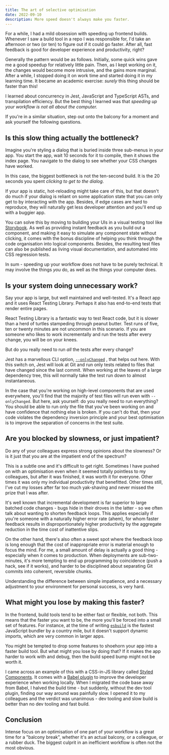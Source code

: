 ```yaml
---
title: The art of selective optimisation
date: 2022-09-10
description: More speed doesn't always make you faster.
---
```


For a while, I had a mild obsession with speeding up frontend builds. Whenever I saw a build tool in a repo I was responsible for, I'd take an afternoon or two (or ten) to figure out if it could go faster. After all, fast feedback is good for developer experience and productivity, right?

Generally the pattern would be as follows. Initially, some quick wins gave me a good speedup for relatively little pain. Then, as I kept working on it, the changes would become more intrusive, and the gains more marginal. After a while, I stopped doing it on work time and started doing it in my learning time. It became an academic exercise: _surely_ this thing should be faster than this!

I learned about concurrency in Jest, JavaScript and TypeScript ASTs, and transpilation efficiency. But the best thing I learned was that _speeding up your workflow is not all about the computer._

If you're in a similar situation, step out onto the balcony for a moment and ask yourself the following questions.

## Is this slow thing actually the bottleneck?
Imagine you're styling a dialog that is buried inside three sub-menus in your app. You start the app, wait 10 seconds for it to compile, then it shows the index page. You navigate to the dialog to see whether your CSS changes have worked.

In this case, the biggest bottleneck is not the ten-second build. It is the 20 seconds you spent _clicking to get to the dialog_.

If your app is static, hot-reloading might take care of this, but that doesn't do much if your dialog is reliant on some application state that you can only get to by interacting with the app. Besides, if edge cases are hard to reproduce, they will naturally get less developer attention and you'll end up with a buggier app.

You can solve this by moving to building your UIs in a visual testing tool like [Storybook](https://storybook.js.org/). As well as providing instant feedback as you build out a component, and making it easy to simulate any component state without clicking, it comes with the bonus discipline of helping you think through the code organisation into logical components. Besides, the resulting test files can also be published as living visual documentation, and automated into CSS regression tests.

In sum - speeding up your workflow does not have to be purely technical. It may involve the things _you_ do, as well as the things your computer does.

## Is your system doing unnecessary work?
Say your app is large, but well maintained and well-tested. It's a React app and it uses React Testing Library. Perhaps it also has end-to-end tests that render entire pages.

React Testing Library is a fantastic way to test React code, but it is slower than a herd of turtles stampeding through peanut butter. Test runs of five, ten or twenty minutes are not uncommon in this scenario. If you are someone who likes to work incrementally and run the tests after every change, you will be on your knees.

But do you really need to run _all_ the tests after every change?

Jest has a marvellous CLI option, [`--onlyChanged`](https://jestjs.io/docs/cli#--onlychanged) , that helps out here. With this switch on, Jest will look at Git and run only tests related to files that have changed since the last commit. When working at the leaves of a large dependency tree, this will normally take the test run down to almost instantaneous. 

In the case that you're working on high-level components that are used everywhere, you'll find that the majority of test files will run even with `--onlyChanged`. But here, ask yourself: do you really need to run everything? You should be able to run only the file that you've been working on and have confidence that nothing else is broken. If you can't do that, then your code violates the dependency inversion principle and your best optimisation is to improve the separation of concerns in the test suite.

## Are you blocked by slowness, or just impatient?
Do any of your colleagues express strong opinions about the slowness? Or is it just that you are at the impatient end of the spectrum?

This is a subtle one and it's difficult to get right. Sometimes I have pushed on with an optimisation even when it seemed totally pointless to my colleagues, but after it was finished, it was worth it for everyone. Other times it was only my individual productivity that benefitted. Other times still, I've cut my losses after far too much yak-shaving and never missed the prize that I was after.

It's well known that incremental development is far superior to large batched code changes - bugs hide in their droves in the latter - so we often talk about wanting to shorten feedback loops. This applies especially if you're someone with a naturally higher error rate (ahem), for whom faster feedback results in disproportionately higher productivity by the aggregate reduction in the time cost of inattentive slips.

On the other hand, there's also often a sweet spot where the feedback loop is long enough that the cost of inappropriate error is material enough to focus the mind. For me, a small amount of delay is actually a good thing - especially when it comes to production. When deployments are sub-two-minutes, it's more tempting to end up programming by coincidence (push a hack, see if it works), and harder to be disciplined about separating Git commits into coherent, reversible chunks.

Understanding the difference between simple impatience, and a necessary adjustment to your environment for personal success, is very hard.

## What might you lose by making this faster?
In the frontend, build tools tend to be either fast or flexible, not both. This means that the faster you want to be, the more you'll be forced into a small set of features. For instance, at the time of writing [`esbuild`](https://esbuild.github.io/) is the fastest JavaScript bundler by a country mile, but it doesn't support dynamic imports, which are very common in larger apps.

You might be tempted to drop some features to shoehorn your app into a faster build tool. But what might you lose by doing that? If it makes the app harder to work with and debug, then the build speed bump might not be worth it.

I came across an example of this with a CSS-in-JS library called [Styled Components](https://styled-components.com/). It comes with a [Babel plugin](https://styled-components.com/docs/tooling#babel-plugin) to improve the developer experience when working locally. When I migrated the code base away from Babel, I halved the build time - but suddenly, without the dev tool plugin, finding our way around was painfully slow. I opened it to my colleagues and the verdict was unanimous - dev tooling and slow build is better than no dev tooling and fast build.

## Conclusion
Intense focus on an optimisation of one part of your workflow is a great time for a "balcony break", whether it's an actual balcony, or a colleague, or a rubber duck. The biggest culprit in an inefficient workflow is often not the most obvious.
